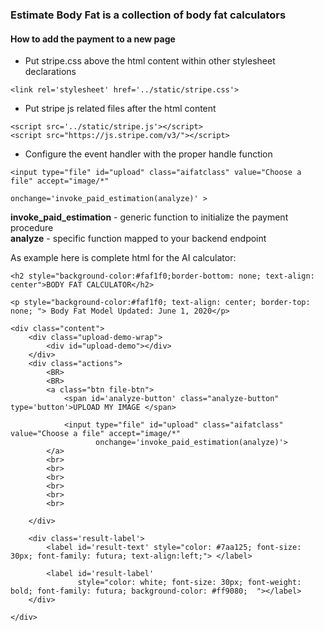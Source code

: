 ### Estimate Body Fat is a collection of body fat calculators

#### How to add the payment to a new page

* Put stripe.css above the html content within other stylesheet declarations
```
<link rel='stylesheet' href='../static/stripe.css'>
```

* Put stripe js related files after the html content
```
<script src='../static/stripe.js'></script>
<script src="https://js.stripe.com/v3/"></script>
```


* Configure the event handler with the proper handle function
```
<input type="file" id="upload" class="aifatclass" value="Choose a file" accept="image/*"
                               onchange='invoke_paid_estimation(analyze)' >
```

                               
<b>invoke_paid_estimation</b> - generic function to initialize the payment procedure <br>
<b>analyze</b> - specific function mapped to your backend endpoint

As example here is complete html for the AI calculator:

```
<h2 style="background-color:#faf1f0;border-bottom: none; text-align: center">BODY FAT CALCULATOR</h2>

<p style="background-color:#faf1f0; text-align: center; border-top: none; "> Body Fat Model Updated: June 1, 2020</p>

<div class="content">
    <div class="upload-demo-wrap">
        <div id="upload-demo"></div>
    </div>
    <div class="actions">
        <BR>
        <BR>
        <a class="btn file-btn">
            <span id='analyze-button' class="analyze-button" type='button'>UPLOAD MY IMAGE </span>

            <input type="file" id="upload" class="aifatclass" value="Choose a file" accept="image/*"
                   onchange='invoke_paid_estimation(analyze)'>
        </a>
        <br>
        <br>
        <br>
        <br>
        <br>
        <br>

    </div>

    <div class='result-label'>
        <label id='result-text' style="color: #7aa125; font-size: 30px; font-family: futura; text-align:left;"> </label>

        <label id='result-label'
               style="color: white; font-size: 30px; font-weight: bold; font-family: futura; background-color: #ff9080;  "></label>
    </div>

</div>
```   



